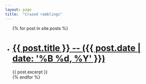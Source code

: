 ```yaml
---
layout: page
title:  "Crazed ramblings"
---
```

<ul>
  {% for post in site.posts %}
    <li>
      <h1><a href="{{ post.url }}">{{ post.title }} -- ({{ post.date | date: '%B %d, %Y' }})</a></h1>
      {{ post.excerpt }}
    </li>
  {% endfor %}
</ul>


